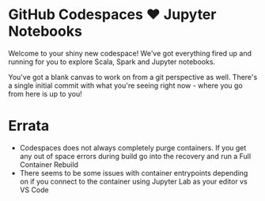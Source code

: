 # GitHub Codespaces ♥️ Jupyter Notebooks

Welcome to your shiny new codespace! We've got everything fired up and running for you to explore Scala, Spark and Jupyter notebooks.

You've got a blank canvas to work on from a git perspective as well. There's a single initial commit with what you're seeing right now - where you go from here is up to you!

# Errata
* Codespaces does not always completely purge containers. If you get any out of space errors during build go into the recovery and run a Full Container Rebuild
* There seems to be some issues with container entrypoints depending on if you connect to the container using Jupyter Lab as your editor vs VS Code


